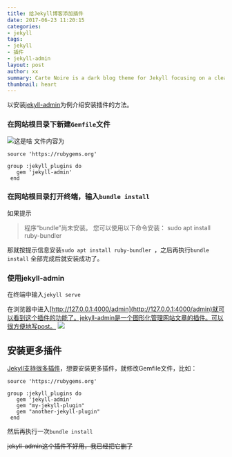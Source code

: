 ```yaml
---
title: 给Jekyll博客添加插件
date: 2017-06-23 11:20:15
categories: 
- jekyll
tags:
- jekyll
- 插件
- jekyll-admin  
layout: post
author: xx
summary: Carte Noire is a dark blog theme for Jekyll focusing on a clear reading experience.
thumbnail: heart
---
```


以安装[jekyll-admin](https://github.com/jekyll/jekyll-admin)为例介绍安装插件的方法。
### **在网站根目录下新建`Gemfile`文件**
![这是啥](http://websitedata-1253629725.costj.myqcloud.com/Screenshot-20170623095753-756x543.png)
文件内容为
```
source 'https://rubygems.org'
 
group :jekyll_plugins do
   gem 'jekyll-admin'
 end
```
### **在网站根目录打开终端，输入`bundle install`**
如果提示
>程序“bundle”尚未安装。 您可以使用以下命令安装：
sudo apt install ruby-bundler 

那就按提示信息安装`sudo apt install ruby-bundler `，之后再执行`bundle install`
全部完成后就安装成功了。
### **使用jekyll-admin**
在终端中输入`jekyll serve`
 
在浏览器中进入[http://127.0.0.1:4000/admin](http://127.0.0.1:4000/admin)就可以看到这个插件的功能了。jekyll-admin是一个图形化管理网站文章的插件。可以很方便地写post。
![](http://websitedata-1253629725.costj.myqcloud.com/%E5%AE%9E%E6%97%B6%E9%A2%84%E8%A7%88.png)
## 安装更多插件
[Jekyll支持很多插件](https://jekyllrb.com/docs/plugins/#installing-a-plugin)，想要安装更多插件，就修改Gemfile文件，比如：
 
```
source 'https://rubygems.org'

group :jekyll_plugins do
   gem 'jekyll-admin'
   gem "my-jekyll-plugin"
   gem "another-jekyll-plugin"
 end
```
然后再执行一次`bundle install`

~~jekyll-admin这个插件不好用，我已经把它删了~~